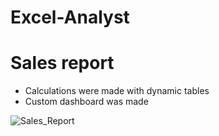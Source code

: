 # Excel-Analyst

# Sales report

- Calculations were made with dynamic tables
- Custom dashboard was made

![Sales_Report](https://user-images.githubusercontent.com/123218530/213831870-b18e0114-5173-4508-90c9-2574e02fa418.PNG)
